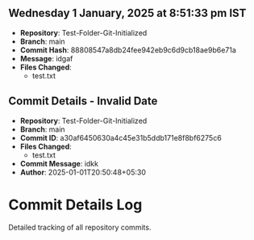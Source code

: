 ## Wednesday 1 January, 2025 at 8:51:33 pm IST
- **Repository**: Test-Folder-Git-Initialized
- **Branch**: main
- **Commit Hash**: 88808547a8db24fee942eb9c6d9cb18ae9b6e71a
- **Message**: idgaf
- **Files Changed**:
  - test.txt

## Commit Details - Invalid Date
- **Repository**: Test-Folder-Git-Initialized
- **Branch**: main
- **Commit ID**: a30af6450630a4c45e31b5ddb171e8f8bf6275c6
- **Files Changed**:
  - test.txt
- **Commit Message**: idkk
- **Author**: 2025-01-01T20:50:48+05:30 <akshit2941>

# Commit Details Log

Detailed tracking of all repository commits.

